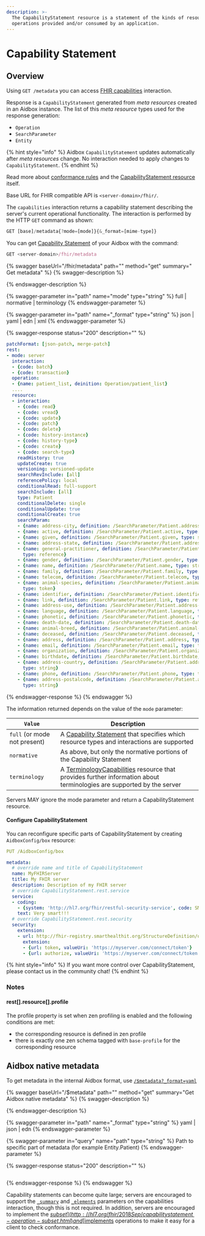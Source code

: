 ```yaml
---
description: >-
  The CapabilityStatement resource is a statement of the kinds of resources and
  operations provided and/or consumed by an application.
---
```


# Capability Statement

## Overview

Using `GET /metadata` you can access [FHIR capabilities](https://www.hl7.org/fhir/http.html#capabilities) interaction.

Response is a `CapabilityStatement` generated from _meta resources_ created in an Aidbox instance. The list of this _meta resource_ types used for the response generation:

* `Operation`
* `SearchParameter`
* `Entity`

{% hint style="info" %}
Aidbox `CapabilityStatement` updates automatically after _meta resources_ change. No interaction needed to apply changes to `CapabilityStatement`.
{% endhint %}

Read more about [conformance rules](http://build.fhir.org/conformance-rules.html) and the [CapabilityStatement resource](http://build.fhir.org/capabilitystatement.html) itself.

Base URL for FHIR compatible API is `<server-domain>/fhir/`.

The `capabilities` interaction returns a capability statement describing the server's current operational functionality. The interaction is performed by the HTTP `GET` command as shown:

```javascript
GET [base]/metadata{?mode=[mode]}{&_format=[mime-type]}
```

You can get [Capability Statement](https://www.hl7.org/fhir/capabilitystatement.html) of your Aidbox with the command:

```javascript
GET <server-domain>/fhir/metadata
```

{% swagger baseUrl="<your-domain>/fhir/metadata" path="" method="get" summary=" Get metadata" %}
{% swagger-description %}

{% endswagger-description %}

{% swagger-parameter in="path" name="mode" type="string" %}
full | normative | terminology
{% endswagger-parameter %}

{% swagger-parameter in="path" name="_format" type="string" %}
json | yaml | edn | xml
{% endswagger-parameter %}

{% swagger-response status="200" description="" %}
```yaml
patchFormat: [json-patch, merge-patch]
rest:
- mode: server
  interaction:
  - {code: batch}
  - {code: transaction}
  operation:
  - {name: patient_list, deinition: Operation/patient_list}
  ....
  resource:
  - interaction:
    - {code: read}
    - {code: vread}
    - {code: update}
    - {code: patch}
    - {code: delete}
    - {code: history-instance}
    - {code: history-type}
    - {code: create}
    - {code: search-type}
    readHistory: true
    updateCreate: true
    versioning: versioned-update
    searchRevInclude: [all]
    referencePolicy: local
    conditionalRead: full-support
    searchInclude: [all]
    type: Patient
    conditionalDelete: single
    conditionalUpdate: true
    conditionalCreate: true
    searchParam:
    - {name: address-city, definition: /SearchParameter/Patient.address-city, type: string}
    - {name: active, definition: /SearchParameter/Patient.active, type: token}
    - {name: given, definition: /SearchParameter/Patient.given, type: string}
    - {name: address-state, definition: /SearchParameter/Patient.address-state, type: string}
    - {name: general-practitioner, definition: /SearchParameter/Patient.general-practitioner,
      type: reference}
    - {name: gender, definition: /SearchParameter/Patient.gender, type: token}
    - {name: name, definition: /SearchParameter/Patient.name, type: string}
    - {name: family, definition: /SearchParameter/Patient.family, type: string}
    - {name: telecom, definition: /SearchParameter/Patient.telecom, type: token}
    - {name: animal-species, definition: /SearchParameter/Patient.animal-species,
      type: token}
    - {name: identifier, definition: /SearchParameter/Patient.identifier, type: token}
    - {name: link, definition: /SearchParameter/Patient.link, type: reference}
    - {name: address-use, definition: /SearchParameter/Patient.address-use, type: token}
    - {name: language, definition: /SearchParameter/Patient.language, type: token}
    - {name: phonetic, definition: /SearchParameter/Patient.phonetic, type: string}
    - {name: death-date, definition: /SearchParameter/Patient.death-date, type: date}
    - {name: animal-breed, definition: /SearchParameter/Patient.animal-breed, type: token}
    - {name: deceased, definition: /SearchParameter/Patient.deceased, type: token}
    - {name: address, definition: /SearchParameter/Patient.address, type: string}
    - {name: email, definition: /SearchParameter/Patient.email, type: token}
    - {name: organization, definition: /SearchParameter/Patient.organization, type: reference}
    - {name: birthdate, definition: /SearchParameter/Patient.birthdate, type: date}
    - {name: address-country, definition: /SearchParameter/Patient.address-country,
      type: string}
    - {name: phone, definition: /SearchParameter/Patient.phone, type: token}
    - {name: address-postalcode, definition: /SearchParameter/Patient.address-postalcode,
      type: string}
```
{% endswagger-response %}
{% endswagger %}

The information returned depends on the value of the `mode` parameter:

| `Value`                      | Description                                                                                                                                                                      |
| ---------------------------- | -------------------------------------------------------------------------------------------------------------------------------------------------------------------------------- |
| `full` (or mode not present) | A [Capability Statement](http://hl7.org/fhir/2018Sep/capabilitystatement.html) that specifies which resource types and interactions are supported                                |
| `normative`                  | As above, but only the normative portions of the Capability Statement                                                                                                            |
| `terminology`                | A [TerminologyCapabilities](http://hl7.org/fhir/2018Sep/terminologycapabilities.html) resource that provides further information about terminologies are supported by the server |

Servers MAY ignore the mode parameter and return a CapabilityStatement resource. &#x20;

#### Configure CapabilityStatement

You can reconfigure specific parts of CapabilityStatement by creating `AidboxConfig/box` resource:

```yaml
PUT /AidboxConfig/box

metadata:
  # override name and title of CapabilityStatement
  name: MyFHIRServer
  title: My FHIR server
  description: Description of my FHIR server
  # override CapabilityStatement.rest.service
  service:
  - coding:
    - {system: 'http://hl7.org/fhir/restful-security-service', code: SMART-on-FHIR}
    text: Very smart!!!
  # override CapabilityStatement.rest.security
  security:
    extension:
    - url: http://fhir-registry.smarthealthit.org/StructureDefinition/oauth-uris
      extension:
      - {url: token, valueUri: 'https://myserver.com/connect/token'}
      - {url: authorize, valueUri: 'https://myserver.com/connect/token'}
```

{% hint style="info" %}
If you want more control over CapabilityStatement, please contact us in the community chat!
{% endhint %}

### Notes

#### rest\[].resource\[].profile

The profile property is set when zen profiling is enabled and the following conditions are met:&#x20;

* the corresponding resource is defined in zen profile&#x20;
* there is exactly one zen schema tagged with `base-profile` for the corresponding resource

## Aidbox native metadata

To get metadata in the internal Aidbox format, use [`/$metadata?_format=yaml`](http://localhost:7777/$metadata?\_format=yaml)

{% swagger baseUrl="<your-domain>/$metadata" path="" method="get" summary="Get Aidbox native metadata" %}
{% swagger-description %}

{% endswagger-description %}

{% swagger-parameter in="path" name="_format" type="string" %}
yaml | json | edn
{% endswagger-parameter %}

{% swagger-parameter in="query" name="path" type="string" %}
Path to specific part of metadata (for example Entity.Patient)
{% endswagger-parameter %}

{% swagger-response status="200" description="" %}
```
```
{% endswagger-response %}
{% endswagger %}

&#x20;Capability statements can become quite large; servers are encouraged to support the [`_summary`](http://hl7.org/fhir/2018Sep/search.html#summary) and [`_elements`](http://hl7.org/fhir/2018Sep/search.html#elements) parameters on the capabilities interaction, though this is not required. In addition, servers are encouraged to implement the [$subset](http://hl7.org/fhir/2018Sep/capabilitystatement-operation-subset.html) and [$implements](http://hl7.org/fhir/2018Sep/capabilitystatement-operation-implements.html) operations to make it easy for a client to check conformance.
